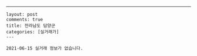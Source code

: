 ---
    layout: post
    comments: true
    title: 전라남도 담양군
    categories: [실거래가]
    ---

    2021-06-15 실거래 정보가 없습니다.

    